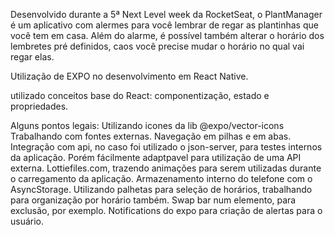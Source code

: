 Desenvolvido durante a 5ª Next Level week da RocketSeat, o PlantManager é um aplicativo com alermes para você lembrar de regar as plantinhas que você tem em casa.
Além do alarme, é possível também alterar o horário dos lembretes pré definidos, caos você precise mudar o horário no qual vai regar elas.

Utilização de EXPO no desenvolvimento em React Native.

utilizado conceitos base do React: componentização, estado e propriedades.

Alguns pontos legais:
Utilizando icones da lib @expo/vector-icons
Trabalhando com fontes externas.
Navegação em pilhas e em abas.
Integração com api, no caso foi utilizado o json-server, para testes internos da aplicação. Porém fácilmente adaptpavel para utilização de uma API externa.
Lottiefiles.com, trazendo animações para serem utilizadas durante o carregamento da aplicação.
Armazenamento interno do telefone com o AsyncStorage.
Utilizando palhetas para seleção de horários, trabalhando para organização por horário também.
Swap bar num elemento, para exclusão, por exemplo.
Notifications do expo para criação de alertas para o usuário.